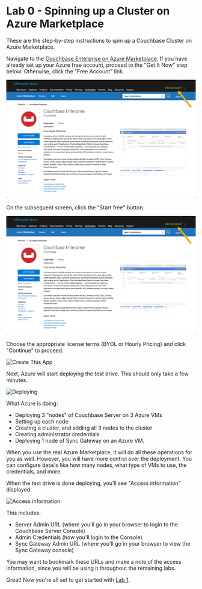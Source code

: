 # Lab 0 - Spinning up a Cluster on Azure Marketplace

These are the step-by-step instructions to spin up a Couchbase Cluster on Azure Marketplace.

Navigate to the [Couchbase Enterprise on Azure Marketplace](https://azuremarketplace.microsoft.com/en-us/marketplace/apps/couchbase.couchbase-enterprise). If you have already set up your Azure free account, proceed to the "Get It Now" step below.  Otherwise, click the "Free Account" link.

![Marketplace](/images/0/01SplashScreen.png)

On the subsequent screen, click the "Start free" button.

![Get It Now](/images/0/01SplashScreen.png)

Choose the appropriate license terms (BYOL or Hourly Pricing) and click "Continue" to proceed.

![Create This App](/images/0/CreateThisApp.png)

Next, Azure will start deploying the test drive. This should only take a few minutes.

![Deploying](/images/0a/0103-deploying.gif)

What Azure is doing:
* Deploying 3 "nodes" of Couchbase Server on 3 Azure VMs
* Setting up each node
* Creating a cluster, and adding all 3 nodes to the cluster
* Creating administrator credentials
* Deploying 1 node of Sync Gateway on an Azure VM.

When you use the real Azure Marketplace, it will do all these operations for you as well. However, you will have more control over the deployment. You can configure details like how many nodes, what type of VMs to use, the credentials, and more.

When the test drive is done deploying, you'll see "Access information" displayed.

![Access information](/images/0a/0104-access-information.png)

This includes:

* Server Admin URL (where you'll go in your browser to login to the Couchbase Server Console)
* Admin Credentials (how you'll login to the Console)
* Sync Gateway Admin URL (where you'll go in your browser to view the Sync Gateway console)

You may want to bookmark these URLs and make a note of the access information, since you will be using it throughout the remaining labs.

Great!  Now you're all set to get started with [Lab 1](1%20-%20Logging%20into%20Couchbase.md).
